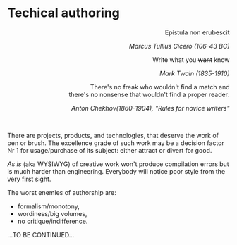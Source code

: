 # Techical authoring

<div dir="rtl">Epistula non erubescit </div>
<p dir="rtl";'><i>Marcus Tullius Cicero (106-43 BC)</i></p>

<div dir="rtl">Write what you <s>want</s> know</div>
<p dir="rtl";'><i>Mark Twain (1835-1910)</i></p>

<div dir="rtl";'>There's no freak who wouldn't find a match and<br/>.there's no nonsense that wouldn't find a proper reader</div>
<p dir="rtl";'><i>"Anton Chekhov(1860-1904), "Rules for novice writers</i></p>
&nbsp;

There are projects, products, and technologies, that deserve the work of pen or brush. The excellence grade of such work may be a decision factor Nr&nbsp;1 for usage/purchase of its subject: either attract or divert for good.

_As&nbsp;is_ (aka WYSIWYG) of creative work won't produce compilation errors but is much harder than engineering. Everybody will notice poor style from the very first sight.

The worst enemies of authorship are:

- formalism/monotony,
- wordiness/big volumes,
- no critique/indifference.

...TO BE CONTINUED...
